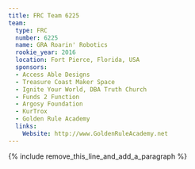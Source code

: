 ```yaml
---
title: FRC Team 6225
team:
  type: FRC
  number: 6225
  name: GRA Roarin' Robotics
  rookie_year: 2016
  location: Fort Pierce, Florida, USA
  sponsors:
  - Access Able Designs
  - Treasure Coast Maker Space
  - Ignite Your World, DBA Truth Church
  - Funds 2 Function
  - Argosy Foundation
  - KurTrox
  - Golden Rule Academy
  links:
    Website: http://www.GoldenRuleAcademy.net
---
```


{% include remove_this_line_and_add_a_paragraph %}